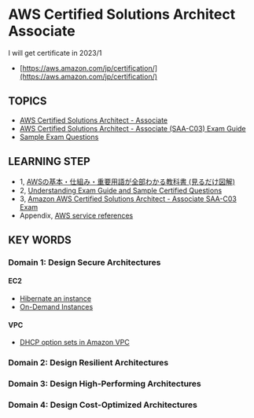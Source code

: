 # AWS Certified Solutions Architect Associate

I will get certificate in 2023/1<br>
- [https://aws.amazon.com/jp/certification/](https://aws.amazon.com/jp/certification/)

## TOPICS
- [AWS Certified Solutions Architect - Associate](https://aws.amazon.com/certification/certified-solutions-architect-associate/?nc1=h_ls)
- [AWS Certified Solutions Architect - Associate (SAA-C03) Exam Guide](https://d1.awsstatic.com/training-and-certification/docs-sa-assoc/AWS-Certified-Solutions-Architect-Associate_Exam-Guide.pdf)
- [Sample Exam Questions](https://d1.awsstatic.com/training-and-certification/docs-sa-assoc/AWS-Certified-Solutions-Architect-Associate_Sample-Questions.pdf)

## LEARNING STEP
- 1, [AWSの基本・仕組み・重要用語が全部わかる教科書 (見るだけ図解)](https://www.amazon.co.jp/gp/product/B0B81PZY8H/ref=ppx_yo_dt_b_d_asin_title_o05?ie=UTF8&psc=1)
- 2, [Understanding Exam Guide and Sample Certified Questions](https://github.com/seiji1997/amazon-web-service/blob/master/AWS%20Certified%20Solutions%20Architect%20Associate/README.md#topics)
- 3, [Amazon AWS Certified Solutions Architect - Associate SAA-C03 Exam](https://www.examtopics.com/exams/amazon/aws-certified-solutions-architect-associate-saa-c03/)
- Appendix, [AWS service references](https://aws.amazon.com/jp/events/aws-event-resource/archive/?cards.sort-by=item.additionalFields.SortDate&cards.sort-order=desc&awsf.tech-category=*all)

## KEY WORDS
### Domain 1: Design Secure Architectures
#### EC2
- [Hibernate an instance](https://docs.aws.amazon.com/AWSEC2/latest/UserGuide/hibernating-instances.html)
- [On-Demand Instances](https://docs.aws.amazon.com/AWSEC2/latest/UserGuide/ec2-on-demand-instances.html)

#### VPC
- [DHCP option sets in Amazon VPC](https://docs.aws.amazon.com/vpc/latest/userguide/VPC_DHCP_Options.html)

### Domain 2: Design Resilient Architectures 

### Domain 3: Design High-Performing Architectures

### Domain 4: Design Cost-Optimized Architectures
